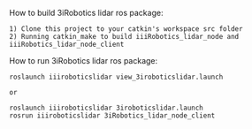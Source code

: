 How to build 3iRobotics lidar ros package:

    1) Clone this project to your catkin's workspace src folder
    2) Running catkin_make to build iiiRobotics_lidar_node and iiiRobotics_lidar_node_client

How to run 3iRobotics lidar ros package:

	roslaunch iiiroboticslidar view_3iroboticslidar.launch

	or

	roslaunch iiiroboticslidar 3iroboticslidar.launch
	rosrun iiiroboticslidar 3iRobotics_lidar_node_client


